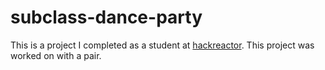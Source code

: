 # subclass-dance-party
This is a project I completed as a student at [hackreactor](http://hackreactor.com). This project was worked on with a pair.